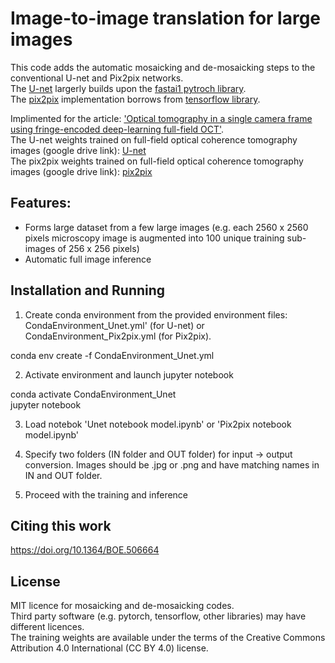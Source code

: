 # Image-to-image translation for large images

This code adds the automatic mosaicking and de-mosaicking steps to the conventional U-net and Pix2pix networks.  
The [U-net](https://arxiv.org/abs/1505.04597) largerly builds upon the [fastai1 pytroch library](https://fastai1.fast.ai/vision.data.html).  
The [pix2pix](https://arxiv.org/abs/1611.07004) implementation borrows from [tensorflow library](https://www.tensorflow.org/tutorials/generative/pix2pix).  
  
Implimented for the article: ['Optical tomography in a single camera frame using fringe-encoded deep-learning full-field OCT'](https://opg.optica.org/boe/fulltext.cfm?uri=boe-15-1-222&id=544484).  
The U-net weights trained on full-field optical coherence tomography images (google drive link): [U-net](https://drive.google.com/drive/folders/1KjkT6XgEwGce16uyky5umfMB9ajSaoTt?usp=drive_link)  
The pix2pix weights trained on full-field optical coherence tomography images (google drive link): [pix2pix](https://drive.google.com/drive/folders/1LdHZj7OzdrGsDW-ciQ3G15gXaQiPKrHd?usp=drive_link)  

## Features:  
- Forms large dataset from a few large images (e.g. each 2560 x 2560 pixels microscopy image is augmented into 100 unique training sub-images of 256 x 256 pixels)  
- Automatic full image inference  

## Installation and Running
1. Create conda environment from the provided environment files: CondaEnvironment_Unet.yml' (for U-net) or CondaEnvironment_Pix2pix.yml (for Pix2pix).

  conda env create -f CondaEnvironment_Unet.yml

2. Activate environment and launch jupyter notebook

  conda activate CondaEnvironment_Unet  
  jupyter notebook
  
3. Load notebok 'Unet notebook model.ipynb' or 'Pix2pix notebook model.ipynb'
  
4. Specify two folders (IN folder and OUT folder) for input -> output conversion. Images should be .jpg or .png and have matching names in IN and OUT folder.

5. Proceed with the training and inference

## Citing this work

https://doi.org/10.1364/BOE.506664

## License

MIT licence for mosaicking and de-mosaicking codes.  
Third party software (e.g. pytorch, tensorflow, other libraries) may have different licences.  
The training weights are available under the terms of the Creative Commons Attribution 4.0 International (CC BY 4.0) license.
